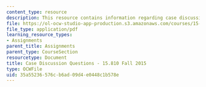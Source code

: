 ```yaml
---
content_type: resource
description: This resource contains information regarding case discussion questions.
file: https://ol-ocw-studio-app-production.s3.amazonaws.com/courses/15-810-marketing-management-analytics-frameworks-and-applications-fall-2015/35a55236576cb6ad09d4e0448c1b578e_MIT15_810F15_DiscusionQues.pdf
file_type: application/pdf
learning_resource_types:
- Assignments
parent_title: Assignments
parent_type: CourseSection
resourcetype: Document
title: Case Discussion Questions - 15.810 Fall 2015
type: OCWFile
uid: 35a55236-576c-b6ad-09d4-e0448c1b578e
---
```

